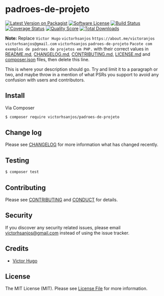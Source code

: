 # padroes-de-projeto

[![Latest Version on Packagist][ico-version]][link-packagist]
[![Software License][ico-license]](LICENSE.md)
[![Build Status][ico-travis]][link-travis]
[![Coverage Status][ico-scrutinizer]][link-scrutinizer]
[![Quality Score][ico-code-quality]][link-code-quality]
[![Total Downloads][ico-downloads]][link-downloads]

**Note:** Replace ```Victor Hugo``` ```victorhsanjos``` ```https://about.me/victoranjos``` ```victorhsanjos@gmail.com``` ```victorhsanjos``` ```padroes-de-projeto``` ```Pacote com exemplos de padroes de projetos em PHP.``` with their correct values in [README.md](README.md), [CHANGELOG.md](CHANGELOG.md), [CONTRIBUTING.md](CONTRIBUTING.md), [LICENSE.md](LICENSE.md) and [composer.json](composer.json) files, then delete this line.

This is where your description should go. Try and limit it to a paragraph or two, and maybe throw in a mention of what
PSRs you support to avoid any confusion with users and contributors.

## Install

Via Composer

``` bash
$ composer require victorhsanjos/padroes-de-projeto
```

## Change log

Please see [CHANGELOG](CHANGELOG.md) for more information what has changed recently.

## Testing

``` bash
$ composer test
```

## Contributing

Please see [CONTRIBUTING](CONTRIBUTING.md) and [CONDUCT](CONDUCT.md) for details.

## Security

If you discover any security related issues, please email victorhsanjos@gmail.com instead of using the issue tracker.

## Credits

- [Victor Hugo][link-author]

## License

The MIT License (MIT). Please see [License File](LICENSE.md) for more information.

[ico-version]: https://img.shields.io/packagist/v/victorhsanjos/padroes-de-projeto.svg?style=flat-square
[ico-license]: https://img.shields.io/badge/license-MIT-brightgreen.svg?style=flat-square
[ico-travis]: https://img.shields.io/travis/victorhsanjos/padroes-de-projeto/master.svg?style=flat-square
[ico-scrutinizer]: https://img.shields.io/scrutinizer/coverage/g/victorhsanjos/padroes-de-projeto.svg?style=flat-square
[ico-code-quality]: https://img.shields.io/scrutinizer/g/victorhsanjos/padroes-de-projeto.svg?style=flat-square
[ico-downloads]: https://img.shields.io/packagist/dt/victorhsanjos/padroes-de-projeto.svg?style=flat-square

[link-packagist]: https://packagist.org/packages/victorhsanjos/padroes-de-projeto
[link-travis]: https://travis-ci.org/victorhsanjos/padroes-de-projeto
[link-scrutinizer]: https://scrutinizer-ci.com/g/victorhsanjos/padroes-de-projeto/code-structure
[link-code-quality]: https://scrutinizer-ci.com/g/victorhsanjos/padroes-de-projeto
[link-downloads]: https://packagist.org/packages/victorhsanjos/padroes-de-projeto
[link-author]: https://github.com/victorhsanjos
[link-contributors]: ../../contributors
